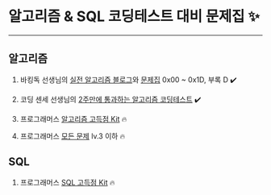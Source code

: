 # 알고리즘 & SQL 코딩테스트 대비 문제집 ✨

---

## 알고리즘

1. 바킹독 선생님의 [실전 알고리즘 블로그](https://blog.encrypted.gg)와 [문제집](https://www.acmicpc.net/workbook/by/BaaaaaaaaaaarkingDog) 0x00 ~ 0x1D, 부록 D ✔️

2. 코딩 센세 선생님의 [2주만에 통과하는 알고리즘 코딩테스트](https://inf.run/RQLZ) ✔️

3. 프로그래머스 [알고리즘 고득점 Kit](https://school.programmers.co.kr/learn/challenges?tab=algorithm_practice_kit) 🔥

4. 프로그래머스 [모든 문제](https://school.programmers.co.kr/learn/challenges) lv.3 이하 🔥

## SQL

1. 프로그래머스 [SQL 고득점 Kit](https://school.programmers.co.kr/learn/challenges?tab=sql_practice_kit) 🔥

